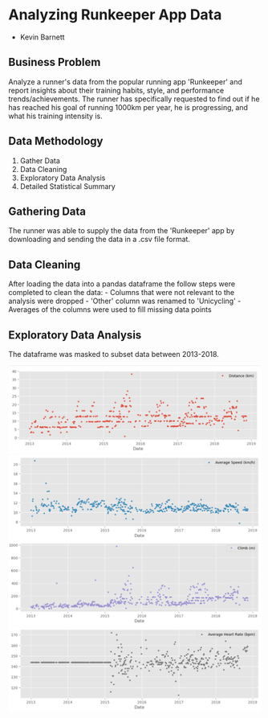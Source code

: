 # Analyzing Runkeeper App Data

- Kevin Barnett

## Business Problem
Analyze a runner's data from the popular running app 'Runkeeper' and report insights about their training habits, style, and performance trends/achievements. The runner has specifically requested to find out if he has reached his goal of running 1000km per year, he is progressing, and what his training intensity is.

## Data Methodology
1. Gather Data
2. Data Cleaning
3. Exploratory Data Analysis
4. Detailed Statistical Summary

## Gathering Data
The runner was able to supply the data from the 'Runkeeper' app by downloading and sending the data in a .csv file format.

## Data Cleaning
After loading the data into a pandas dataframe the follow steps were completed to clean the data:
    - Columns that were not relevant to the analysis were dropped
    - 'Other' column was renamed to 'Unicycling'
    - Averages of the columns were used to fill missing data points

## Exploratory Data Analysis
The dataframe was masked to subset data between 2013-2018. 

![png](Images/distance_vs_date.png)
![png](Images/speed_vs_date.png)
![png](Images/climb_vs_date.png)
![png](Images/hr_vs_date.png)

> 
